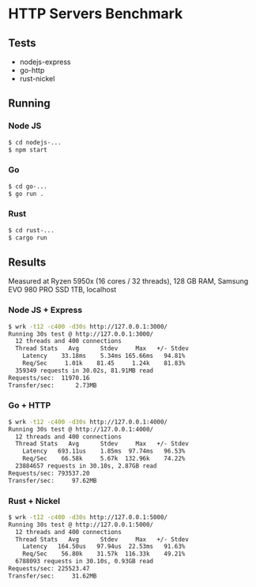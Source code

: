 # HTTP Servers Benchmark

## Tests
* nodejs-express
* go-http
* rust-nickel

## Running

### Node JS

```bash
$ cd nodejs-...
$ npm start
```

### Go

```bash
$ cd go-...
$ go run .
```

### Rust

```bash
$ cd rust-...
$ cargo run
```

## Results

Measured at Ryzen 5950x (16 cores / 32 threads), 128 GB RAM, Samsung EVO 980 PRO SSD 1TB, localhost

### Node JS + Express

```bash
$ wrk -t12 -c400 -d30s http://127.0.0.1:3000/
Running 30s test @ http://127.0.0.1:3000/
  12 threads and 400 connections
  Thread Stats   Avg      Stdev     Max   +/- Stdev
    Latency    33.18ms    5.34ms 165.66ms   94.81%
    Req/Sec     1.01k    81.45     1.24k    81.83%
  359349 requests in 30.02s, 81.91MB read
Requests/sec:  11970.16
Transfer/sec:      2.73MB
```

### Go + HTTP
```bash
$ wrk -t12 -c400 -d30s http://127.0.0.1:4000/
Running 30s test @ http://127.0.0.1:4000/
  12 threads and 400 connections
  Thread Stats   Avg      Stdev     Max   +/- Stdev
    Latency   693.11us    1.85ms  97.74ms   96.53%
    Req/Sec    66.58k     5.67k  132.96k    74.22%
  23884657 requests in 30.10s, 2.87GB read
Requests/sec: 793537.20
Transfer/sec:     97.62MB
```

### Rust + Nickel
```bash
$ wrk -t12 -c400 -d30s http://127.0.0.1:5000/
Running 30s test @ http://127.0.0.1:5000/
  12 threads and 400 connections
  Thread Stats   Avg      Stdev     Max   +/- Stdev
    Latency   164.50us   97.94us  22.53ms   91.63%
    Req/Sec    56.80k    31.57k  116.33k    49.21%
  6788093 requests in 30.10s, 0.93GB read
Requests/sec: 225523.47
Transfer/sec:     31.62MB
```